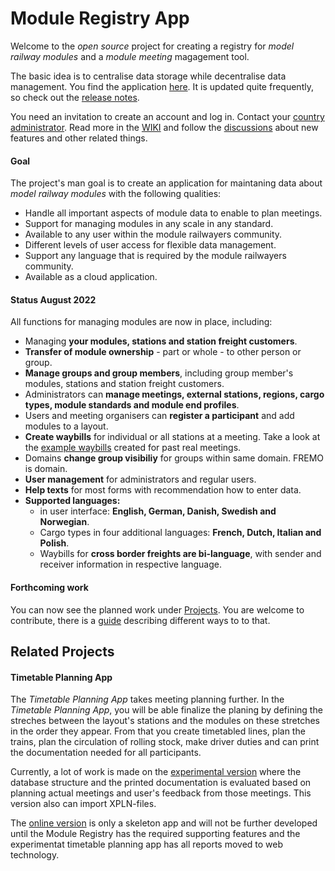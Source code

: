 # Module Registry App
Welcome to the *open source* project for creating a registry for *model railway modules*
and a *module meeting* magagement tool.

The basic idea is to centralise data storage while decentralise data management. 
You find the application [here](https://moduleregistry.azurewebsites.net/). 
It is updated quite frequently, so check out the [release notes](https://github.com/tellurianinteractive/Tellurian.Trains.ModulesRegistryApp/blob/master/RELEASENOTES.md).

You need an invitation to create an account and log in. Contact your [country administrator](https://moduleregistry.azurewebsites.net/contacts). 
Read more in the [WIKI](https://github.com/tellurianinteractive/Tellurian.Trains.ModulesRegistryApp/wiki) and
follow the [discussions](https://github.com/tellurianinteractive/Tellurian.Trains.ModulesRegistryApp/discussions) about new features and other related things.

#### Goal
The project's man goal is to create an application 
for maintaning data about *model railway modules* with the following qualities:
- Handle all important aspects of module data to enable to plan meetings.
- Support for managing modules in any scale in any standard.
- Available to any user within the module railwayers community.
- Different levels of user access for flexible data management.
- Support any language that is required by the module railwayers community.
- Available as a cloud application.

#### Status August 2022
All functions for managing modules are now in place, including:
* Managing **your modules, stations and station freight customers**.
* **Transfer of module ownership** - part or whole - to other person or group.
* **Manage groups and group members**, including group member's modules, stations and station freight customers.
* Administrators can **manage meetings, external stations, regions, cargo types, module standards and module end profiles**.
* Users and meeting organisers can **register a participant** and add modules to a layout.
* **Create waybills** for individual or all stations at a meeting. 
Take a look at the [example waybills](https://github.com/tellurianinteractive/Tellurian.Trains.ModulesRegistryApp/tree/master/Examples) created for past real meetings.
* Domains **change group visibiliy** for groups within same domain. FREMO is domain.
* **User management** for administrators and regular users.
* **Help texts** for most forms with recommendation how to enter data.
* **Supported languages:**
  * in user interface: **English, German, Danish, Swedish and Norwegian**.
  * Cargo types in four additional languages: **French, Dutch, Italian and Polish**.
  * Waybills for **cross border freights are bi-language**, with sender and receiver information in respective language.

#### Forthcoming work
You can now see the planned work under [Projects](https://github.com/tellurianinteractive/Tellurian.Trains.ModulesRegistryApp/projects/2). 
You are welcome to contribute, there is a [guide](https://github.com/tellurianinteractive/Tellurian.Trains.ModulesRegistryApp/blob/master/CONTRIBUTING.md) describing different ways to to that.

## Related Projects
#### Timetable Planning App
The *Timetable Planning App* takes meeting planning further.
In the *Timetable Planning App*, you will be able finalize the planing by defining the streches 
between the layout's stations and the modules on these stretches in the order they appear.
From that you create timetabled lines, 
plan the trains, plan the circulation of rolling stock, 
make driver duties and can print the documentation needed for all participants.

Currently, a lot of work is made on the [experimental version](https://github.com/fjallemark/TimetablePlanningApp) 
where the database structure and the printed documentation is evaluated
based on planning actual meetings and user's feedback from those meetings. 
This version also can import XPLN-files.

The [online version](https://github.com/tellurianinteractive/Tellurian.Trains.TimetablePlanningApp) is only a skeleton app and
will not be further developed until the Module Registry has the required supporting features and the experimentat timetable planning app has
all reports moved to web technology.
